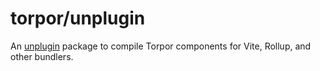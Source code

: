 # torpor/unplugin

An [unplugin](https://github.com/unjs/unplugin) package to compile Torpor components for Vite, Rollup, and other bundlers.
